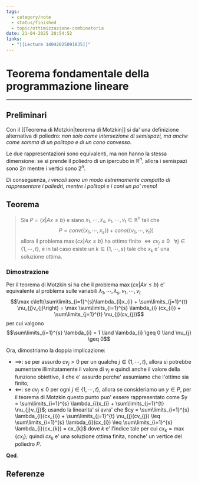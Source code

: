 ```yaml
---
tags:
  - category/note
  - status/finished
  - topic/ottimizzazione-combinatoria
date: 21-04-2025 20:54:52
links:
  - "[[Lecture 14042025091835]]"
---
```

# Teorema fondamentale della programmazione lineare
---
## Preliminari
Con il [[Teorema di Motzkin|teorema di Motzkin]] si da' una definizione alternativa di poliedro: _non solo come intersezione di semispazi, ma anche come somma di un politopo e di un cono convesso_.

Le due rappresentazioni sono equivalenti, ma non hanno la stessa dimensione: se si prende il poliedro di un ipercubo in $\mathbb{R}^{n}$, allora i semispazi sono $2n$ mentre i vertici sono $2^{n}$.

Di conseguenza, _i vincoli sono un modo estremamente compatto di rappresentare i poliedri, mentre i politopi e i coni un po' meno_!

## Teorema
> Sia $P = \{x | Ax \leq b\}$ e siano $x_{1}, \cdots, x_{s}, v_{1}, \cdots, v_{t} \in \mathbb{R}^{n}$ tali che
> $$P = conv(\{x_{1}, \cdots, x_{s}\}) + cono(\{v_{1}, \cdots, v_{t}\})$$
> allora il problema $\max\{cx | Ax \leq b\}$ ha ottimo finito $\iff cv_{j} \leq 0 \ \ \ \forall j \in \{1, \cdots, t\}$, e in tal caso esiste un $k \in \{1, \cdots, s\}$ tale che $x_{k}$ e' una soluzione ottima.

### Dimostrazione
Per il teorema di Motzkin si ha che il problema $\max\{cx | Ax \leq b\}$ e' equivalente al problema sulle variabili $\lambda_{1}, \cdots, \lambda_{s}, \nu_{1}, \cdots, \nu_{t}$
$$\max c\left(\sum\limits_{i=1}^{s}\lambda_{i}x_{i} + \sum\limits_{j=1}^{t} \nu_{j}v_{j}\right) = \max  \sum\limits_{i=1}^{s} \lambda_{i} (cx_{i}) + \sum\limits_{j=1}^{t} \nu_{j}(cv_{j})$$
per cui valgono
$$\sum\limits_{i=1}^{s} \lambda_{i} = 1 \land \lambda_{i} \geq 0 \land \nu_{j} \geq 0$$

Ora, dimostriamo la doppia implicazione:
- $\implies$: se per assurdo $cv_{j} > 0$ per un qualche $j \in \{1, \cdots, t\}$, allora si potrebbe aumentare illimitatamente il valore di $\nu_{j}$ e quindi anche il valore della funzione obiettivo, il che e' assurdo perche' assumiamo che l'ottimo sia finito;
- $\impliedby$: se $cv_{j} \leq 0$ per ogni $j \in \{1, \cdots, t\}$, allora se consideriamo un $y \in P$, per il teorema di Motzkin questo punto puo' essere rappresentato come $y = \sum\limits_{i=1}^{s} \lambda_{i}x_{i} + \sum\limits_{j=1}^{t} \nu_{j}v_{j}$; usando la linearita' si avra' che $cy = \sum\limits_{i=1}^{s} \lambda_{i}(cx_{i}) + \sum\limits_{j=1}^{t} \nu_{j}(cv_{j}) \leq \sum\limits_{i=1}^{s} \lambda_{i}(cx_{i}) \leq \sum\limits_{i=1}^{s} \lambda_{i}(cx_{k}) = cx_{k}$ dove $k$ e' l'indice tale per cui $cx_{k} = \max\{cx_{i}\}$; quindi $cx_{k}$ e' una soluzione ottima finita, nonche' un vertice del poliedro $P$.

**Qed**.

## Referenze